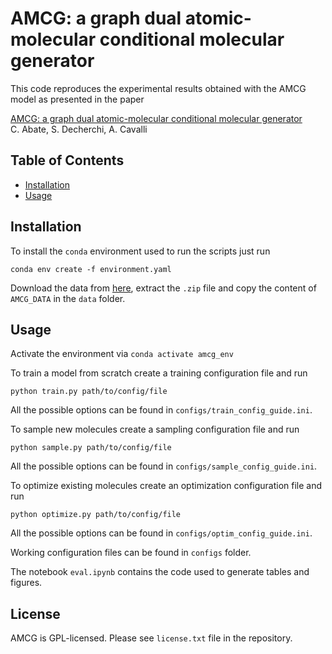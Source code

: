 # AMCG: a graph dual atomic-molecular conditional molecular generator

This code reproduces the experimental results obtained with the AMCG model as presented in the paper

[AMCG: a graph dual atomic-molecular conditional molecular generator](https://iopscience.iop.org/article/10.1088/2632-2153/ad5bbf)\
C. Abate, S. Decherchi, A. Cavalli  


## Table of Contents

- [Installation](#installation)
- [Usage](#usage)

## Installation

To install the `conda` environment used to run the scripts just run

```conda env create -f environment.yaml```

Download the data from [here](https://doi.org/10.5281/zenodo.10606528), extract the `.zip` file and copy the content of `AMCG_DATA` in the `data` folder. 

## Usage

Activate the environment via `conda activate amcg_env`

To train a model from scratch create a training configuration file and run 

```python train.py path/to/config/file```

All the possible options can be found in `configs/train_config_guide.ini`.


To sample new molecules create a sampling configuration file and run 

```python sample.py path/to/config/file```

All the possible options can be found in `configs/sample_config_guide.ini`.


To optimize existing molecules create an optimization configuration file and run

```python optimize.py path/to/config/file```

All the possible options can be found in `configs/optim_config_guide.ini`.

Working configuration files can be found in `configs` folder.

The notebook `eval.ipynb` contains the code used to generate tables and figures.


## License

AMCG is GPL-licensed. Please see `license.txt` file in the repository.
